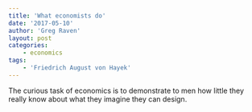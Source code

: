 ```yaml
---
title: 'What economists do'
date: '2017-05-10'
author: 'Greg Raven'
layout: post
categories:
    - economics
tags:
    - 'Friedrich August von Hayek'
---
```


The curious task of economics is to demonstrate to men how little they really know about what they imagine they can design.